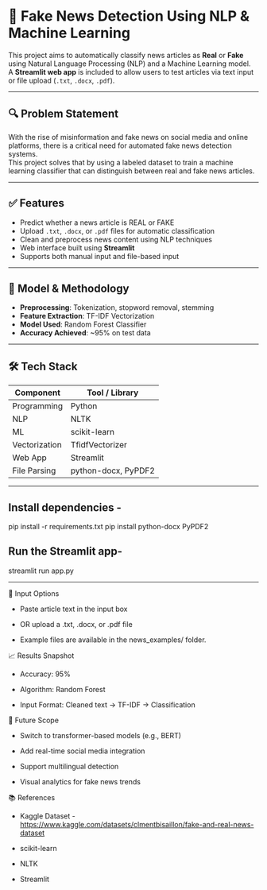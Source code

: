 # 📰 Fake News Detection Using NLP & Machine Learning

This project aims to automatically classify news articles as **Real** or **Fake** using Natural Language Processing (NLP) and a Machine Learning model.  
A **Streamlit web app** is included to allow users to test articles via text input or file upload (`.txt`, `.docx`, `.pdf`).

---

## 🔍 Problem Statement

With the rise of misinformation and fake news on social media and online platforms, there is a critical need for automated fake news detection systems.  
This project solves that by using a labeled dataset to train a machine learning classifier that can distinguish between real and fake news articles.

---

## ✅ Features

- Predict whether a news article is REAL or FAKE
- Upload `.txt`, `.docx`, or `.pdf` files for automatic classification
- Clean and preprocess news content using NLP techniques
- Web interface built using **Streamlit**
- Supports both manual input and file-based input

---

## 🧠 Model & Methodology

- **Preprocessing**: Tokenization, stopword removal, stemming
- **Feature Extraction**: TF-IDF Vectorization
- **Model Used**: Random Forest Classifier
- **Accuracy Achieved**: ~95% on test data

---

## 🛠️ Tech Stack

| Component      | Tool / Library             |
|----------------|----------------------------|
| Programming    | Python                     |
| NLP            | NLTK                       |
| ML             | scikit-learn               |
| Vectorization  | TfidfVectorizer            |
| Web App        | Streamlit                  |
| File Parsing   | python-docx, PyPDF2        |

---

## Install dependencies - 
pip install -r requirements.txt
pip install python-docx PyPDF2

## Run the Streamlit app-
streamlit run app.py

---

🔄 Input Options
* Paste article text in the input box

* OR upload a .txt, .docx, or .pdf file

* Example files are available in the news_examples/ folder.

📈 Results Snapshot
* Accuracy: 95%

* Algorithm: Random Forest

* Input Format: Cleaned text → TF-IDF → Classification

🔮 Future Scope
* Switch to transformer-based models (e.g., BERT)

* Add real-time social media integration

* Support multilingual detection

* Visual analytics for fake news trends

📚 References
* Kaggle Dataset - https://www.kaggle.com/datasets/clmentbisaillon/fake-and-real-news-dataset

* scikit-learn

* NLTK

* Streamlit

